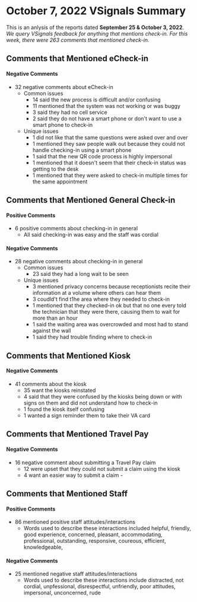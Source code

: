 # October 7, 2022 VSignals Summary

This is an anlysis of the reports dated **September 25 & October 3, 2022**. *We query VSignals feedback for anything that mentions check-in. For this week, there were 263 comments that mentioned check-in.*

##  Comments that Mentioned eCheck-in
#### Negative Comments
-  32 negative comments about eCheck-in
    -  Common issues
        -  14 said the new process is difficult and/or confusing
        -  11 mentioned that the system was not working or was buggy
        -  3 said they had no cell service
        -  2 said they do not have a smart phone or don't want to use a smart phone to check-in
    -  Unique issues
        -  1 did not like that the same questions were asked over and over
        -  1 mentioned they saw people walk out because they could not handle checking-in using a smart phone    
        -  1 said that the new QR code process is highly impersonal
        -  1 mentioned that it doesn't seem that their check-in status was getting to the desk            
        -  1 mentioned that they were asked to check-in multiple times for the same appointment

##  Comments that Mentioned General Check-in
#### Positive Comments
- 6 positive comments about checking-in in general
    - All said checking-in was easy and the staff was cordial
    
#### Negative Comments
- 28 negative comments about checking-in in general
    - Common issues
        - 23 said they had a long wait to be seen     
    - Unique issues
        - 3 mentioned privacy concerns because receptionists recite their information at a volume where others can hear them
        - 3 coudld't find t1he area where they needed to check-in   
        - 1 mentioned that they checked-in ok but that no one every told the technician that they were there, causing them to wait for more than an hour
        - 1 said the waiting area was overcrowded and most had to stand against the wall     
        - 1 said they had trouble finding where to check-in           
        
##  Comments that Mentioned Kiosk
#### Negative Comments
- 41 comments about the kiosk
    - 35 want the kiosks reinstated 
    - 4 said that they were confused by the kiosks being down or with signs on them and did not understand how to check-in
    - 1 found the kiosk itself confusing
    - 1 wanted a sign reminder them to take their VA card

##  Comments that Mentioned Travel Pay
#### Negative Comments
- 16 negative comment about submitting a Travel Pay claim
    - 12 were upset that they could not submit a claim using the kiosk
    - 4 want an easier way to submit a claim    - 

##  Comments that Mentioned Staff
#### Positive Comments
-  86 mentioned positive staff attitudes/interactions
    - Words used to describe these interactions included helpful, friendly, good experience, concerned, pleasant, accommodating, professional, outstanding, responsive, coureous, efficient, knowledgeable, 

#### Negative Comments
 -  25 mentioned negative staff attitudes/interactions
    - Words used to describe these interactions include distracted, not cordial, unpfessional, disrespectful, unfriendly, poor attitudes, impersonal, unconcerned, rude


